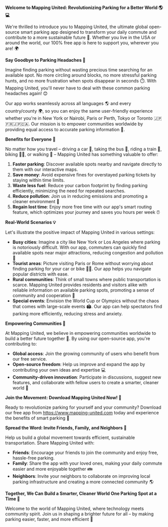 **Welcome to Mapping United: Revolutionizing Parking for a Better World 🌎💻**

We're thrilled to introduce you to Mapping United, the ultimate global open-source smart parking app designed to transform your daily commute and contribute to a more sustainable future 🌟. Whether you live in the USA or around the world, our 100% free app is here to support you, wherever you are! 🌍

**Say Goodbye to Parking Headaches 🚗**

Imagine finding parking without wasting precious time searching for an available spot. No more circling around blocks, no more stressful parking hunts, and no more frustration when spots disappear in seconds ⏱️. With Mapping United, you'll never have to deal with these common parking headaches again! 😊

Our app works seamlessly across all languages 🌎 and every country/county 🌍, so you can enjoy the same user-friendly experience whether you're in New York or Nairobi, Paris or Perth, Tokyo or Toronto 🇯🇵🇫🇷🇯🇵🇨🇦. Our mission is to empower communities worldwide by providing equal access to accurate parking information 🌟.

**Benefits for Everyone 🤝**

No matter how you travel – driving a car 🚗, taking the bus 🚌, riding a train 🚂, biking 🚴‍♀️, or walking 👣 – Mapping United has something valuable to offer:

1. **Faster parking**: Discover available spots nearby and navigate directly to them with our interactive maps.
2. **Save money**: Avoid expensive fines for overstayed parking tickets by staying within time limits.
3. **Waste less fuel**: Reduce your carbon footprint by finding parking efficiently, minimizing the need for repeated searches.
4. **Reduce pollution**: Join us in reducing emissions and promoting a cleaner environment 🌿
5. **Regain lost time**: Enjoy more free time with our app's smart routing feature, which optimizes your journey and saves you hours per week ⏰

**Real-World Scenarios 💡**

Let's illustrate the positive impact of Mapping United in various settings:

* **Busy cities**: Imagine a city like New York or Los Angeles where parking is notoriously difficult. With our app, commuters can quickly find available spots near major attractions, reducing congestion and pollution 🚗
* **Tourist areas**: Picture visiting Paris or Rome without worrying about finding parking for your car or bike 🚴‍♀️. Our app helps you navigate popular districts with ease.
* **Rural communities**: Think of small towns where public transportation is scarce. Mapping United provides residents and visitors alike with reliable information on available parking spots, promoting a sense of community and cooperation 🌄
* **Special events**: Envision the World Cup or Olympics without the chaos that comes with large-scale events 🏟️. Our app can help spectators find parking more efficiently, reducing stress and anxiety.

**Empowering Communities 🌈**

At Mapping United, we believe in empowering communities worldwide to build a better future together 🌟. By using our open-source app, you're contributing to:

* **Global access**: Join the growing community of users who benefit from our free service.
* **Open-source freedom**: Help us improve and expand the app by contributing your own ideas and expertise 💻
* **Community-driven innovation**: Participate in discussions, suggest new features, and collaborate with fellow users to create a smarter, cleaner world 🌈

**Join the Movement: Download Mapping United Now! 🚀**

Ready to revolutionize parking for yourself and your community? Download our free app from https://www.mapping-united.com today and experience the benefits of smart parking 📲

**Spread the Word: Invite Friends, Family, and Neighbors 🤝**

Help us build a global movement towards efficient, sustainable transportation. Share Mapping United with:

* **Friends**: Encourage your friends to join the community and enjoy free, hassle-free parking.
* **Family**: Share the app with your loved ones, making your daily commute easier and more enjoyable together 👪
* **Neighbors**: Invite your neighbors to collaborate on improving local parking infrastructure and creating a more connected community 🌎

**Together, We Can Build a Smarter, Cleaner World One Parking Spot at a Time 🌟**

Welcome to the world of Mapping United, where technology meets community spirit. Join us in shaping a brighter future for all – by making parking easier, faster, and more efficient 🚀
